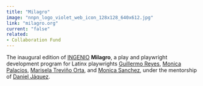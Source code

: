 ```yaml
---
title: "Milagro"
image: "nnpn_logo_violet_web_icon_128x128_640x612.jpg"
link: "milagro.org"
current: "false"
related:
- Collaboration Fund
---
```


The inaugural edition of [INGENIO](https://milagro.org/event/ingenio-milagro-2017/) **Milagro**, a play and playwright development program for Latinx playwrights [Guillermo Reyes](https://newplayexchange.org/users/273/guillermo-reyes), [Monica Palacios](https://newplayexchange.org/users/17368/monica-palacios), [Marisela Treviño Orta](https://newplayexchange.org/users/148/marisela-trevi%C3%B1o-orta), and [Monica Sanchez](https://newplayexchange.org/users/18127/monica-sanchez), under the mentorship of [Daniel Jáquez](https://newplayexchange.org/users/3354/daniel-j%C3%A1quez).

